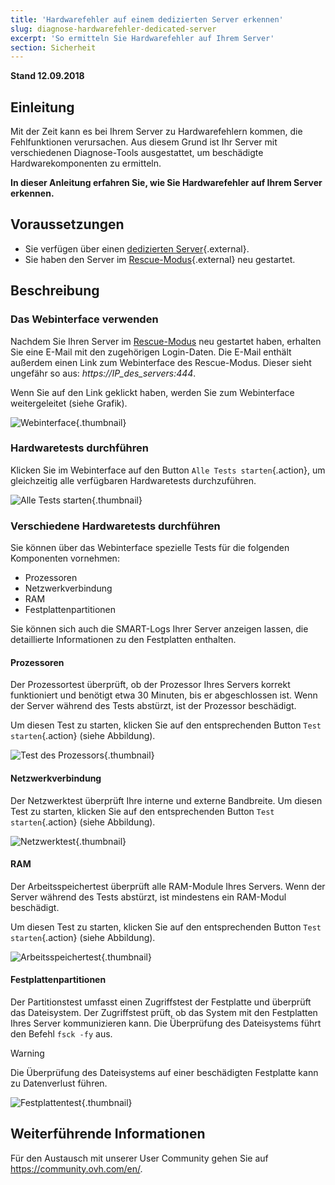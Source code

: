```yaml
---
title: 'Hardwarefehler auf einem dedizierten Server erkennen'
slug: diagnose-hardwarefehler-dedicated-server
excerpt: 'So ermitteln Sie Hardwarefehler auf Ihrem Server'
section: Sicherheit
---
```


**Stand 12.09.2018**

## Einleitung


Mit der Zeit kann es bei Ihrem Server zu Hardwarefehlern kommen, die Fehlfunktionen verursachen. Aus diesem Grund ist Ihr Server mit verschiedenen Diagnose-Tools ausgestattet, um beschädigte Hardwarekomponenten zu ermitteln.

**In dieser Anleitung erfahren Sie, wie Sie Hardwarefehler auf Ihrem Server erkennen.**


## Voraussetzungen

* Sie verfügen über einen [dedizierten Server](https://www.ovh.de/dedicated_server/){.external}.
* Sie haben den Server im [Rescue-Modus](https://docs.ovh.com/de/dedicated/ovh-rescue/){.external} neu gestartet.


## Beschreibung

### Das Webinterface verwenden

Nachdem Sie Ihren Server im [Rescue-Modus](https://docs.ovh.com/de/dedicated/ovh-rescue/) neu gestartet haben, erhalten Sie eine E-Mail mit den zugehörigen Login-Daten. Die E-Mail enthält außerdem einen Link zum Webinterface des Rescue-Modus. Dieser sieht ungefähr so aus: *https://IP_des_servers:444*.

Wenn Sie auf den Link geklickt haben, werden Sie zum Webinterface weitergeleitet (siehe Grafik).

![Webinterface](images/rescue-mode-04.png){.thumbnail}


### Hardwaretests durchführen

Klicken Sie im Webinterface auf den Button `Alle Tests starten`{.action}, um gleichzeitig alle verfügbaren Hardwaretests durchzuführen.

![Alle Tests starten](images/rescue-mode-042.png){.thumbnail}


### Verschiedene Hardwaretests durchführen

Sie können über das Webinterface spezielle Tests für die folgenden Komponenten vornehmen:

- Prozessoren
- Netzwerkverbindung
- RAM
- Festplattenpartitionen

Sie können sich auch die SMART-Logs Ihrer Server anzeigen lassen, die detaillierte Informationen zu den Festplatten enthalten.

 
#### Prozessoren

Der Prozessortest überprüft, ob der Prozessor Ihres Servers korrekt funktioniert und benötigt etwa 30 Minuten, bis er abgeschlossen ist. Wenn der Server während des Tests abstürzt, ist der Prozessor beschädigt.

Um diesen Test zu starten, klicken Sie auf den entsprechenden Button `Test starten`{.action} (siehe Abbildung).

![Test des Prozessors](images/processors.png){.thumbnail}

#### Netzwerkverbindung

Der Netzwerktest überprüft Ihre interne und externe Bandbreite. Um diesen Test zu starten, klicken Sie auf den entsprechenden Button `Test starten`{.action} (siehe Abbildung).

![Netzwerktest](images/network-connection.png){.thumbnail}

#### RAM

Der Arbeitsspeichertest überprüft alle RAM-Module Ihres Servers. Wenn der Server während des Tests abstürzt, ist mindestens ein RAM-Modul beschädigt.

Um diesen Test zu starten, klicken Sie auf den entsprechenden Button `Test starten`{.action} (siehe Abbildung).

![Arbeitsspeichertest](images/memory.png){.thumbnail}

#### Festplattenpartitionen

Der Partitionstest umfasst einen Zugriffstest der Festplatte und überprüft das Dateisystem. Der Zugriffstest prüft, ob das System mit den Festplatten Ihres Server kommunizieren kann. Die Überprüfung des Dateisystems führt den Befehl `fsck -fy` aus.

> [!warning]
>
> Die Überprüfung des Dateisystems auf einer beschädigten Festplatte kann zu Datenverlust führen.
>

![Festplattentest](images/partitions.png){.thumbnail}

## Weiterführende Informationen

Für den Austausch mit unserer User Community gehen Sie auf <https://community.ovh.com/en/>.
